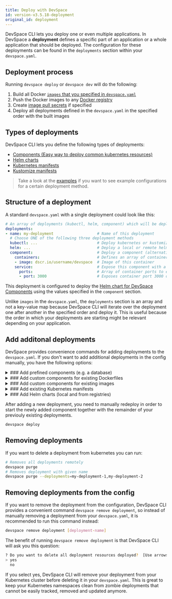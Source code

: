 ```yaml
---
title: Deploy with DevSpace
id: version-v3.5.18-deployment
original_id: deployment
---
```


DevSpace CLI lets you deploy one or even multiple applications. In DevSpace a **deployment** defines a specific part of an application or a whole application that should be deployed.  The configuration for these deployments can be found in the `deployments` section within your `devspace.yaml`.

## Deployment process
Running `devspace deploy` or `devspace dev` will do the following:
1. Build all Docker [`images` that you specified in `devspace.yaml`](../image-building/overview)
2. Push the Docker images to any [Docker registry](../image-building/registries/authentication)
3. Create [image pull secrets](../image-building/registries/pull-secrets) if specified
4. Deploy all deployments defined in the `devspace.yaml` in the specified order with the built images

## Types of deployments
DevSpace CLI lets you define the following types of deployments:
- [Components (Easy way to deploy common kubernetes resources)](../deployment/components/what-are-components)
- [Helm charts](../deployment/helm-charts/what-are-helm-charts)
- [Kubernetes manifests](../deployment/kubernetes-manifests/what-are-manifests)
- [Kustomize manifests](../deployment/kubernetes-manifests/kustomize)

> Take a look at the [examples](https://github.com/devspace-cloud/devspace/tree/master/examples) if you want to see example configurations for a certain deployment method.

## Structure of a deployment
A standard `devspace.yaml` with a single deployment could look like this:
```yaml
# An array of deployments (kubectl, helm, component) which will be deployed with DevSpace CLI in the specified order
deployments:
- name: my-deployment                   # Name of this deployment
  # Choose ONE of the following three deployment methods
  kubectl: ...                          # Deploy kubernetes or kustomize manifests (kubectl has to be installed locally)
  helm: ...                             # Deploy a local or remote helm chart
  component:                            # Deploy a component (alternatives: helm, kubectl)
    containers:                         # Defines an array of containers that run in the same pods started by this component
    - image: dscr.io/username/devspace  # Image of this container
    service:                            # Expose this component with a Kubernetes service
      ports:                            # Array of container ports to expose through the service
      - port: 3000                      # Exposes container port 3000 on service port 3000
```
This deployment is configured to deploy the [Helm chart for DevSpace Components](../deployment/components/what-are-components) using the values specified in the `component` section.

Unlike `images` in the `devspace.yaml`, the `deployments` section is an array and not a key-value map because DevSpace CLI will iterate over the deployment one after another in the specified order and deploy it. This is useful because the order in which your deployments are starting might be relevant depending on your application.

## Add additonal deployments
DevSpace provides convenience commands for adding deployments to the `devspace.yaml`. If you don't want to add additional deployments in the config manually, you have the following options:

<details>
<summary>
### Add prefined components (e.g. a database)
</summary>
Run the following command to add a predefined component to your deployments:
```bash
devspace add deployment [deployment-name] --component=[component-name]
```
Example: `devspace add deployment database --component=mysql`

#### List of predefined components
DevSpace CLI provides the following predefined components:
- mariadb
- mongodb
- mysql
- postgres
- redis
</details>


<details>
<summary>
### Add custom components for existing Dockerfiles
</summary>
Run one of the following commands to add a custom component to your deployments based on an existing Dockerfile:
```bash
devspace add deployment [deployment-name] --dockerfile=""
devspace add deployment [deployment-name] --dockerfile="" --image="my-registry.tld/[username]/[image]"
```
The difference between the first command and the second one is that the second one specifically defines where the Docker image should be pushed to after building the Dockerfile. In the first command, DevSpace CLI would assume that you want to use the [DevSpace Container Registry](../cloud/images/dscr-io) provided by DevSpace Cloud.

> If you are using a private Docker registry, make sure to [login to this registry](../image-building/registries/authentication).

</details>

<details>
<summary>
### Add custom components for existing images
</summary>
If you want to use a Docker image from Docker Hub or any other registry, you can add a custom component to your deployments using this command:
```bash
devspace add deployment [deployment-name] --image="my-registry.tld/my-username/image"
```
Example using Docker Hub: `devspace add deployment database --image="mysql"`

> If you are using a private Docker registry, make sure to [login to this registry](../image-building/registries/authentication).

</details>

<details>
<summary>
### Add existing Kubernetes manifests
</summary>
```bash
devspace add deployment [deployment-name] --manifests="./path/to/your/manifests"
```
If you want to add existing Kubernetes manifests as deployments, you can do so by specifying a glob pattern for the `--manifests` flag as sown above. 

You can use [globtester.com](http://www.globtester.com/#p=eJzT0y9ILMnQL8nXr8wvLdLPTczLTEstLinW19ICAIcMCZc%3D&r=eJyVzMENgCAMAMBVDAPQBSq7VKiRhAKhlYTt9e3PAe4w5bnFQqq7E7J4ueChk11gDVa7BwjVfLKaQuJe2hKu5hdJwWMEhNcH%2FJEoj5kjf4YH8%2BAw7w%3D%3D&) to verify that your pattern matches the relative paths to your manifests. Paths should be relative to the root directory of your project which also contains your `devspace.yaml`.
</details>

<details>
<summary>
### Add Helm charts (local and from registries)
</summary>

#### Add a local Helm chart
If you built your own Helm chart and it is located inside your project directory, you can simply add it as a deployment using the following command:
```bash
devspace add deployment [deployment-name] --chart="./path/to/my/chart"
```

#### Add a Helm chart from a Helm repository
If you want to deploy a Helm chart from a chart repository, you can simply add it as shown in this example:
```bash
devspace add deployment [deployment-name] --chart="stable/mysql"
```
You can replace `stable` with the name of your Helm chart repository, if it already exists on your local computer. If you want to use a chart from a chart repository that you have not used yet, you can also specify the repository URL:
```bash
devspace add deployment [deployment-name] --chart="chart-name" --chart-repo="https://my-chart-repository.tld"
```
> Use the `--chart-version` flag to specifiy the char version that you want to deploy.
</details>

After adding a new deployment, you need to manually redeploy in order to start the newly added component together with the remainder of your previouly existing deployments.
```bash
devspace deploy
```


## Removing deployments
If you want to delete a deployment from kubernetes you can run:
```bash
# Removes all deployments remotely
devspace purge
# Removes deployment with given name
devspace purge --deployments=my-deployment-1,my-deployment-2
```

## Removing deployments from the config
If you want to remove the deployment from the configuration, DevSpace CLI provides a convenient command `devspace remove deployment`, so instead of manually removing a deployment from your `devspace.yaml`, it is recommended to run this command instead:
```bash
devspace remove deployment [deployment-name]
```

The benefit of running `devspace remove deployment` is that DevSpace CLI will ask you this question:
```bash
? Do you want to delete all deployment resources deployed?  [Use arrows to move, type to filter]
> yes
  no
```

If you select yes, DevSpace CLI will remove your deployment from your Kubernetes cluster before deleting it in your `devspace.yaml`. This is great to keep your Kubernetes namespaces clean from zombie deployments that cannot be easily tracked, removed and updated anymore.
